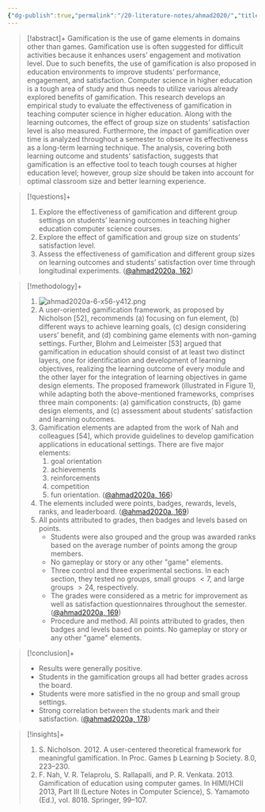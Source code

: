 ```yaml
---
{"dg-publish":true,"permalink":"/20-literature-notes/ahmad2020/","title":"The Impact of Gamification on Learning Outcomes of Computer Science Majors","tags":["gamification","computer-science"],"noteIcon":"1","created":"Aug 30, 2024 17:34","updated":"Sep 12, 2024 23:24"}
---
```



> [!abstract]+
> Gamification is the use of game elements in domains other than games. Gamification use is often suggested for difficult activities because it enhances users’ engagement and motivation level. Due to such benefits, the use of gamification is also proposed in education environments to improve students’ performance, engagement, and satisfaction. Computer science in higher education is a tough area of study and thus needs to utilize various already explored benefits of gamification. This research develops an empirical study to evaluate the effectiveness of gamification in teaching computer science in higher education. Along with the learning outcomes, the effect of group size on students’ satisfaction level is also measured. Furthermore, the impact of gamification over time is analyzed throughout a semester to observe its effectiveness as a long-term learning technique. The analysis, covering both learning outcome and students’ satisfaction, suggests that gamification is an effective tool to teach tough courses at higher education level; however, group size should be taken into account for optimal classroom size and better learning experience.

> [!questions]+
>
> 1. Explore the effectiveness of gamification and different group settings on students’ learning outcomes in teaching higher education computer science courses.
> 2. Explore the effect of gamification and group size on students’ satisfaction level.
> 3. Assess the effectiveness of gamification and different group sizes on learning outcomes and students’ satisfaction over time through longitudinal experiments. ([@ahmad2020a, 162](zotero://open-pdf/library/items/AUEJBAEZ?page=2&annotation=4WXAHPD6))

> [!methodology]+
>
> 1. ![ahmad2020a-6-x56-y412.png](/img/user/00%20%E2%9A%99%EF%B8%8F%20System/Assets/ahmad2020a-6-x56-y412.png)
> 2. A user-oriented gamification framework, as proposed by Nicholson [52], recommends (a) focusing on fun element, (b) different ways to achieve learning goals, (c) design considering users’ benefit, and (d) combining game elements with non-gaming settings. Further, Blohm and Leimeister [53] argued that gamification in education should consist of at least two distinct layers, one for identification and development of learning objectives, realizing the learning outcome of every module and the other layer for the integration of learning objectives in game design elements. The proposed framework (illustrated in Figure 1), while adapting both the above-mentioned frameworks, comprises three main components: (a) gamification constructs, (b) game design elements, and (c) assessment about students’ satisfaction and learning outcomes.
> 3. Gamification elements are adapted from the work of Nah and colleagues [54], which provide guidelines to develop gamification applications in educational settings. There are five major elements:
>     1. goal orientation
>     2. achievements
>     3. reinforcements
>     4. competition
>     5. fun orientation. ([@ahmad2020a, 166](zotero://open-pdf/library/items/AUEJBAEZ?page=6&annotation=JMKPS2Z8))
> 4. The elements included were points, badges, rewards, levels, ranks, and leaderboard. ([@ahmad2020a, 169](zotero://open-pdf/library/items/AUEJBAEZ?page=9&annotation=9I6HCCRC))
> 5. All points attributed to grades, then badges and levels based on points.
>     - Students were also grouped and the group was awarded ranks based on the average number of points among the group members.
>     - No gameplay or story or any other "game" elements.
>     - Three control and three experimental sections. In each section, they tested no groups, small groups $< 7$, and large groups $> 24$, respectively.
>     - The grades were considered as a metric for improvement as well as satisfaction questionnaires throughout the semester. ([@ahmad2020a, 169](zotero://open-pdf/library/items/AUEJBAEZ?page=9&annotation=WV9EUVK8))
>     - Procedure and method. All points attributed to grades, then badges and levels based on points. No gameplay or story or any other "game" elements.

> [!conclusion]+
>
> - Results were generally positive.
> - Students in the gamification groups all had better grades across the board.
> - Students were more satisfied in the no group and small group settings.
> - Strong correlation between the students mark and their satisfaction. ([@ahmad2020a, 178](zotero://open-pdf/library/items/AUEJBAEZ?page=18&annotation=Q8C8Q2FB))

> [!insights]+
>
> 1. S. Nicholson. 2012. A user-centered theoretical framework for meaningful gamification. In Proc. Games þ Learning þ Society. 8.0, 223–230.
> 2. F. Nah, V. R. Telaprolu, S. Rallapalli, and P. R. Venkata. 2013. Gamification of education using computer games. In HIMI/HCII 2013, Part III (Lecture Notes in Computer Science), S. Yamamoto (Ed.), vol. 8018. Springer, 99–107.
